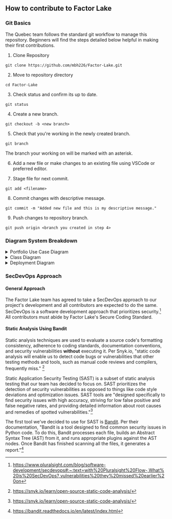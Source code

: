 ## How to contribute to Factor Lake

### Git Basics

The Quebec team follows the standard git workflow to manage this repository. Beginners will find the steps detailed below helpful in making their first contributions.

1. Clone Repository

```
git clone https://github.com/mbh226/Factor-Lake.git
```

2. Move to repository directory 

```
cd Factor-Lake
```

3. Check status and confirm its up to date.

```
git status
```

4. Create a new branch.

```
git checkout -b <new branch>
```

5. Check that you're working in the newly created branch.

```
git branch
```

The branch your working on will be marked with an asterisk.

6. Add a new file or make changes to an existing file using VSCode or preferred editor.

7. Stage file for next commit.

```
git add <filename>
```
8. Commit changes with descriptive message.

```
git commit -m "Added new file and this is my descriptive message."
```

9. Push changes to repository branch.

```
git push origin <branch you created in step 4>
```
### Diagram System Breakdown
<details>
<summary>Portfolio Use Case Diagram</summary>

  ![Portfolio Use Case Diagram](./Diagrams/build_portfolio_use_case_042025.drawio.svg)
  <sub><i>This diagram explains how the developer and the portfolio manager interact with the system. The portfolio manager(s) primarily interact with Google Drive and Google Colab, while the developer manages both code and computation via Google Colab and GitHub. This diagram aids in identifying access points and roles therefore supporting secure coding and permission management. </i></sub>


</details>

<details>
<summary>Class Diagram</summary>

  ![Class Diagram](./Diagrams/class_diagram_042025.drawio.svg)
  <sub><i>This diagram shows the structure and relationships between major classes in the portfolio construction system. It highlights how user inputs, market data, and various factor classes interact to compute portfolio holdings, returns, and analytics. It is useful for developers that are planning for feature extensions, testing coverage, and/or debugging.</i></sub>

</details>

<details>
<summary>Deployment Diagram</summary>

  ![Deployment Diagram](./Diagrams/deployment_042025.drawio.svg)
  <sub><i>This deployment diagram outlines how a user accesses Google Colab to run the factor portfolio notebook. It includes the OAuth-based authentication flow via Cornell IDP and Duo, Google Drive integration for data storage, and repository access from GitHub. It maps the data flow and token exchanges required to mount storage and retrieve market data securely. This is helpful for onboarding new collaborators, security reviews, and cloud resource planning. </i></sub>

</details>

### SecDevOps Approach
#### General Approach
The Factor Lake team has agreed to take a SecDevOps approach to our project's development and all contributors are expected to do the same. SecDevOps is a software development approach that prioritizes security.[^1] All contributors must abide by Factor Lake's Secure Coding Standard.

#### Static Analysis Using Bandit

Static analysis techniques are used to evaluate a source code's formatting consistency, adherence to coding standards, documentation conventions, and security vulnerabilities **without** executing it. Per Snyk.io, "static code analysis will enable us to detect code bugs or vulnerabilities that other testing methods and tools, such as manual code reviews and compilers, frequently miss." [^2] 

Static Application Security Testing (SAST) is a subset of static analysis testing that our team has decided to focus on. SAST prioritizes the detection of security vulnerabilities as opposed to things like code style deviations and optimization issues. SAST tools are "designed specifically to find security issues with high accuracy, striving for low false positive and false negative rates, and providing detailed information about root causes and remedies of spotted vulnerabilities."[^3] 

The first tool we've decided to use for SAST is [Bandit](https://bandit.readthedocs.io/en/latest/). Per their documentation, "Bandit is a tool designed to find common security issues in Python code. To do this, Bandit processes each file, builds an Abstract Syntax Tree (AST) from it, and runs appropriate plugins against the AST nodes. Once Bandit has finished scanning all the files, it generates a report."[^4]


[^1]: https://www.pluralsight.com/blog/software-development/secdevops#:~:text=with%20Pluralsight%20Flow-,What%20is%20SecDevOps?,vulnerabilities%20they%20missed%20earlier%20on
[^2]: https://snyk.io/learn/open-source-static-code-analysis/
[^3]: https://snyk.io/learn/open-source-static-code-analysis/
[^4]: https://bandit.readthedocs.io/en/latest/index.html
